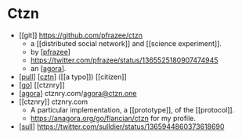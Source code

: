 # Ctzn

- [[git]] https://github.com/pfrazee/ctzn
  - a [[distributed social network]] and [[science experiment]].
  - by [[pfrazee]]
  - https://twitter.com/pfrazee/status/1365525180907474945
  - an [[agora]].
- [[pull]] [[cztn]] ([[a typo]]) [[citizen]]
- [[go]] [[ctznry]]
- [[agora]] ctznry.com/agora@ctzn.one
- [[ctznry]] ctznry.com
  - A particular implementation, a [[prototype]], of the [[protocol]].
  - <https://anagora.org/go/flancian/ctzn> for my profile.
- [[sull]] https://twitter.com/sulldier/status/1365944860373618690

[//begin]: # "Autogenerated link references for markdown compatibility"
[pfrazee]: pfrazee "Pfrazee"
[agora]: agora "Agora"
[pull]: pull "Pull"
[cztn]: cztn "Cztn"
[go]: go "Go"
[sull]: sull "Sull"
[//end]: # "Autogenerated link references"